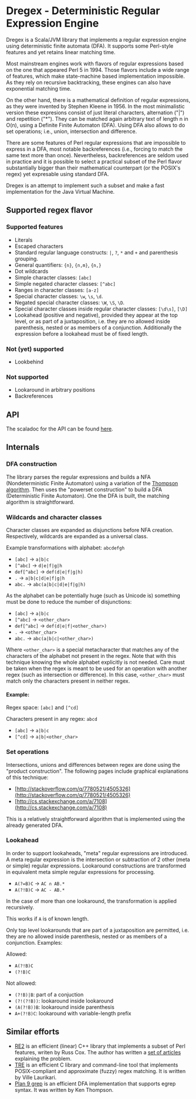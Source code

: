 Dregex - Deterministic Regular Expression Engine
================================================

Dregex is a Scala/JVM library that implements a regular expression engine using deterministic finite automata (DFA). It supports some Perl-style features and yet retains linear matching time.

Most mainstream engines work with flavors of regular expressions based on the one that appeared Perl 5 in 1994. Those flavors include a wide range of features, which make state-machine based implementation impossible. As they rely on recursive backtracking, these engines can also have exponential matching time.

On the other hand, there is a mathematical definition of regular expressions, as they were invented by Stephen Kleene in 1956. In the most minimalistic version these expresions consist of just literal characters, alternation ("|") and repetition ("*"). They can be matched again arbitrary text of length n in O(n), using a Definite Finite Automaton (DFA). Using DFA also allows to do set operations; i.e., union, intersection and difference.

There are some features of Perl regular expressions that are impossible to express in a DFA, most notable backreferences (i.e., forcing to match the same text more than once). Nevertheless, backreferences are seldom used in practice and it is possible to select a practical subset of the Perl flavor substantially bigger than their mathematical counterpart (or the POSIX's regex) yet expresable using standard DFA.

Dregex is an attempt to implement such a subset and make a fast implementation for the Java Virtual Machine.

Supported regex flavor
----------------------

### Supported features

* Literals
* Escaped characters
* Standard regular language constructs: `|`, `?`, `*` and `+` and parenthesis grouping.
* General quantifiers: `{n}`, `{n,m}`, `{n,}`
* Dot wildcards
* Simple character classes: `[abc]`
* Simple negated character classes: `[^abc]`
* Ranges in character classes: `[a-z]`
* Special character classes: `\w`, `\s`, `\d`.
* Negated special character classes: `\W`, `\S`, `\D`.
* Special character classes inside regular character classes: `[\d\s]`, `[\D]`
* Lookahead (positive and negative), provided they appear at the top level, or as part of a juxtaposition, i.e. they are no allowed inside parenthesis, nested or as members of a conjunction. Additionally the expression before a lookahead must be of fixed length.

### Not (yet) supported

* Lookbehind

### Not supported

* Lookaround in arbitrary positions
* Backreferences

API
---

The scaladoc for the API can be found [here](http://www.javadoc.io/doc/com.github.marianobarrios/dregex_2.11/0.2-RC2).

Internals
---------

### DFA construction

The library parses the regular expressions and builds a NFA (Nondeterministic Finite Automaton) using a variation of the [Thompson algorithm](http://en.wikipedia.org/w/index.php?title=Thompson%27s_construction_algorithm&oldid=649249684). Then uses the "powerset construction" to build a DFA (Deterministic Finite Automaton). One the DFA is built, the matching algorithm is straightforward.

### Wildcards and character classes

Character classes are expanded as disjunctions before NFA creation. Respectively, wildcards are expanded as a universal class. 

Example transformations with alphabet: `abcdefgh`

* `[abc]` → `a|b|c`
* `[^abc]` → `d|e|f|g|h`
* `def[^abc]` → `def(d|e|f|g|h)`
* `.` → `a|b|c|d|e|f|g|h`
* `abc.` → `abc(a|b|c|d|e|f|g|h)`

As the alphabet can be potentially huge (such as Unicode is) something must be done to reduce the number of disjunctions:

* `[abc]` → `a|b|c`
* `[^abc]` → `<other_char>`
* `def[^abc]` → `def(d|e|f|<other_char>)`
* `.` → `<other_char>`
* `abc.` → `abc(a|b|c|<other_char>)`

Where `<other_char>` is a special metacharacter that matches any of the characters of the alphabet not present in the regex. Note that with this technique knowing the whole alphabet explicitly is not needed. Care must be taken when the regex is meant to be used for an operation with another regex (such as intersection or difference). In this case, `<other_char>` must match only the characters present in neither regex. 

#### Example:

Regex space: `[abc]` and `[^cd]`

Characters present in any regex: `abcd`

* `[abc]` → `a|b|c`
* `[^cd]` → `a|b|<other_char>`

### Set operations

Intersections, unions and differences between regex are done using the "product construction". The following pages include graphical explanations of this technique:

* [http://stackoverflow.com/q/7780521/4505326](http://stackoverflow.com/q/7780521/4505326)
* [http://cs.stackexchange.com/a/7108](http://cs.stackexchange.com/a/7108)

This is a relatively straightforward algorithm that is implemented using the already generated DFA.

### Lookahead

In order to support lookaheads, "meta" regular expressions are introduced. A meta regular expression is the intersection or subtraction of 2 other (meta or simple) regular expressions. Lookaround constructions are transformed in equivalent meta simple regular expressions for processing.

* `A(?=B)C` → `AC ∩ AB.*`
* `A(?!B)C` → `AC - AB.*`

In the case of more than one lookaround, the transformation is applied recursively.

This works if `A` is of known length.

Only top level lookarounds that are part of a juxtaposition are permitted, i.e. they are no allowed inside parenthesis, nested or as members of a conjunction. Examples:

Allowed:

* `A(?!B)C`
* `(?!B)C`

Not allowed:

* `(?!B)|B`: part of a conjuction
* `(?!(?!B))`: lookaround inside lookaround
* `(A(?!B))B`: lookaround inside parenthesis
* `A+(?!B)C`: lookaround with variable-length prefix

Similar efforts
---------------

* [RE2](https://github.com/google/re2) is an efficient (linear) C++ library that implements a subset of Perl features, writen by Russ Cox. The author has written a [set of articles](http://swtch.com/~rsc/regexp/regexp1.html) explaining the problem.
* [TRE](https://github.com/laurikari/tre/) is an efficient C library and command-line tool that implements POSIX-compliant and approximate (fuzzy) regex matching. It is written by Ville Laurikari.
* [Plan 9 grep](http://swtch.com/usr/local/plan9/src/cmd/grep/) is an efficient DFA implementation that supports egrep syntax. It was written by Ken Thompson.
